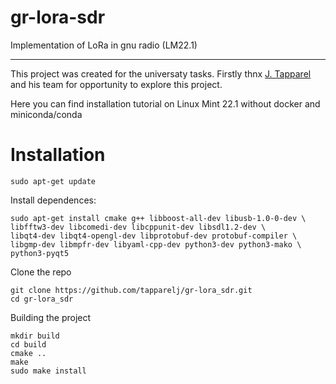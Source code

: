 # gr-lora-sdr
Implementation of LoRa in gnu radio (LM22.1)
*** 
This project was created for the universaty tasks. 
Firstly thnx [J. Tapparel](https://github.com/tapparelj/gr-lora_sdr) and his team for opportunity to explore this project. 

Here you can find installation tutorial on Linux Mint 22.1 without docker and miniconda/conda

# Installation

```
sudo apt-get update
```
Install dependences:
```
sudo apt-get install cmake g++ libboost-all-dev libusb-1.0-0-dev \
libfftw3-dev libcomedi-dev libcppunit-dev libsdl1.2-dev \
libqt4-dev libqt4-opengl-dev libprotobuf-dev protobuf-compiler \
libgmp-dev libmpfr-dev libyaml-cpp-dev python3-dev python3-mako \
python3-pyqt5
```
Clone the repo
```
git clone https://github.com/tapparelj/gr-lora_sdr.git
cd gr-lora_sdr
```
Building the project 
```
mkdir build
cd build
cmake ..
make
sudo make install
```



